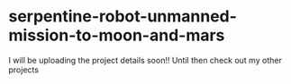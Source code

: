 # serpentine-robot-unmanned-mission-to-moon-and-mars
I will be uploading the project details soon!!
Until then check out my other projects
